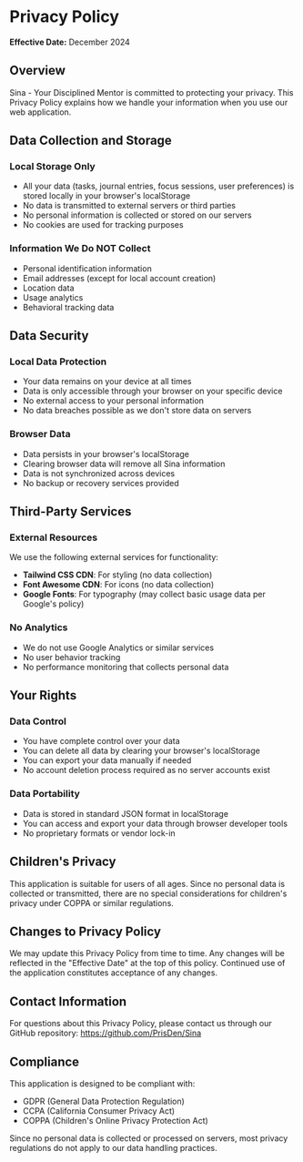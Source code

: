 # Privacy Policy

**Effective Date:** December 2024

## Overview

Sina - Your Disciplined Mentor is committed to protecting your privacy. This Privacy Policy explains how we handle your information when you use our web application.

## Data Collection and Storage

### Local Storage Only
- All your data (tasks, journal entries, focus sessions, user preferences) is stored locally in your browser's localStorage
- No data is transmitted to external servers or third parties
- No personal information is collected or stored on our servers
- No cookies are used for tracking purposes

### Information We Do NOT Collect
- Personal identification information
- Email addresses (except for local account creation)
- Location data
- Usage analytics
- Behavioral tracking data

## Data Security

### Local Data Protection
- Your data remains on your device at all times
- Data is only accessible through your browser on your specific device
- No external access to your personal information
- No data breaches possible as we don't store data on servers

### Browser Data
- Data persists in your browser's localStorage
- Clearing browser data will remove all Sina information
- Data is not synchronized across devices
- No backup or recovery services provided

## Third-Party Services

### External Resources
We use the following external services for functionality:
- **Tailwind CSS CDN**: For styling (no data collection)
- **Font Awesome CDN**: For icons (no data collection)
- **Google Fonts**: For typography (may collect basic usage data per Google's policy)

### No Analytics
- We do not use Google Analytics or similar services
- No user behavior tracking
- No performance monitoring that collects personal data

## Your Rights

### Data Control
- You have complete control over your data
- You can delete all data by clearing your browser's localStorage
- You can export your data manually if needed
- No account deletion process required as no server accounts exist

### Data Portability
- Data is stored in standard JSON format in localStorage
- You can access and export your data through browser developer tools
- No proprietary formats or vendor lock-in

## Children's Privacy

This application is suitable for users of all ages. Since no personal data is collected or transmitted, there are no special considerations for children's privacy under COPPA or similar regulations.

## Changes to Privacy Policy

We may update this Privacy Policy from time to time. Any changes will be reflected in the "Effective Date" at the top of this policy. Continued use of the application constitutes acceptance of any changes.

## Contact Information

For questions about this Privacy Policy, please contact us through our GitHub repository:
https://github.com/PrisDen/Sina

## Compliance

This application is designed to be compliant with:
- GDPR (General Data Protection Regulation)
- CCPA (California Consumer Privacy Act)
- COPPA (Children's Online Privacy Protection Act)

Since no personal data is collected or processed on servers, most privacy regulations do not apply to our data handling practices. 